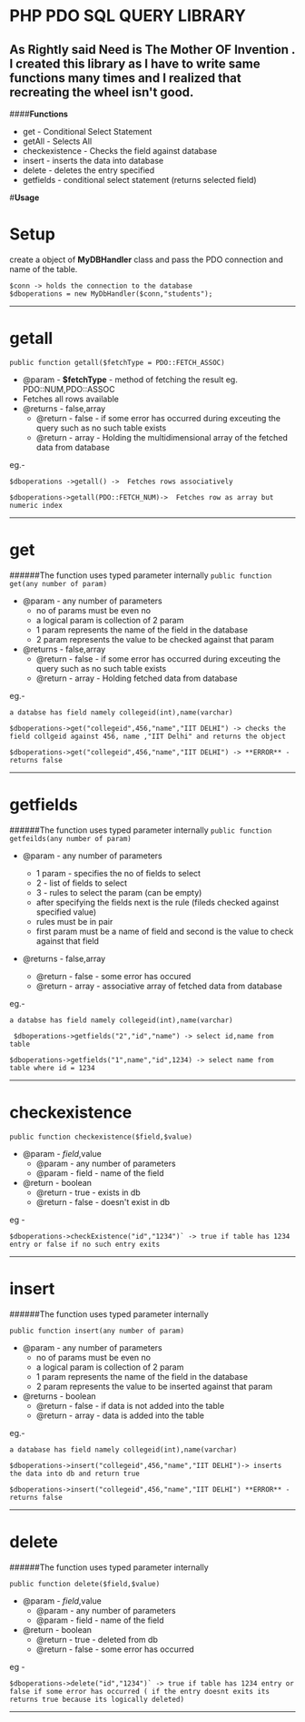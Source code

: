 PHP PDO SQL QUERY LIBRARY
========================

As Rightly said **Need is The Mother OF Invention** . I created this library as I have to write same functions many times and I realized that  recreating the wheel isn't good. 
----------



####**Functions**

* get - Conditional Select Statement
* getAll - Selects All
* checkexistence - Checks the field against database
* insert - inserts the data into database
* delete - deletes the entry specified
* getfields - conditional select statement (returns selected field)


#**Usage**

Setup
====
create a object of **MyDBHandler** class and pass the PDO connection and name of the table.


	$conn -> holds the connection to the database 
	$dboperations = new MyDbHandler($conn,"students");
---------
**getall**
=========
``public function getall($fetchType = PDO::FETCH_ASSOC)``

* @param - **$fetchType** - method of fetching the result eg. PDO::NUM,PDO::ASSOC
* Fetches all rows available
* @returns - false,array
     * @return - false - if some error has occurred during exceuting the query such as no such table exists
     * @return - array - Holding the multidimensional array of the fetched data from database

eg.-
 
    $dboperations ->getall() ->  Fetches rows associatively
	
    $dboperations->getall(PDO::FETCH_NUM)->  Fetches row as array but numeric index

------------
**get**
======
######The function uses typed parameter internally
``public function get(any number of param)``


* @param - any number of parameters 
	* no of params must be even no
	* a logical param is collection of 2 param 
	* 1 param represents the name of the field in the database
	* 2 param represents the value to be checked against that param
* @returns - false,array
     * @return - false - if some error has occurred during exceuting the query 		such as no such table exists
     * @return - array - Holding fetched data from database

eg.- 
		
    a databse has field namely collegeid(int),name(varchar)

	$dboperations->get("collegeid",456,"name","IIT DELHI") -> checks the field collgeid against 456, name ,"IIT Delhi" and returns the object
	
    $dboperations->get("collegeid",456,"name","IIT DELHI") -> **ERROR** - returns false 

--------------

**getfields**
======
######The function uses typed parameter internally
``public function getfeilds(any number of param)``


* @param - any number of parameters 
	 * 1 param - specifies the no of fields to select
     * 2 - list of fields to select
     * 3 - rules to select the param (can be empty)
     *  after specifying the fields next is the rule (fileds checked against specified value) 
     *  rules must be in pair
     *  first param must be a name of field and second is the value to check against that field

* @returns - false,array
     * @return - false - some error has occured
     * @return - array - associative array of fetched data from database

eg.- 
		
    a databse has field namely collegeid(int),name(varchar)

	 $dboperations->getfields("2","id","name") -> select id,name from table 
	
    $dboperations->getfields("1",name","id",1234) -> select name from table where id = 1234
---------------

**checkexistence**
======
``public function checkexistence($field,$value)``
* @param - $field,$value 
	 * @param - any number of parameters 
     * @param - field - name of the field
* @return - boolean
     * @return - true - exists in db
     * @return - false - doesn't exist in db


eg - 
	
    $dboperations->checkExistence("id","1234")` -> true if table has 1234 entry or false if no such entry exits

--------------

**insert**
======

######The function uses typed parameter internally

``public function insert(any number of param)``

* @param - any number of parameters 
	* no of params must be even no
	* a logical param is collection of 2 param 
	* 1 param represents the name of the field in the database
	* 2 param represents the value to be inserted against that param
* @returns - boolean
     * @return - false - if data is not added into the table
     * @return - array - data is added into the table

eg.- 
	
    a database has field namely collegeid(int),name(varchar)

	$dboperations->insert("collegeid",456,"name","IIT DELHI")-> inserts the data into db and return true
	
    $dboperations->insert("collegeid",456,"name","IIT DELHI") **ERROR** - returns false 
    
-------
**delete**
======
######The function uses typed parameter internally

``public function delete($field,$value)``
* @param - $field,$value 
	 * @param - any number of parameters 
     * @param - field - name of the field
* @return - boolean
     * @return - true - deleted from db
     * @return - false - some error has occurred


eg - 
	
    $dboperations->delete("id","1234")` -> true if table has 1234 entry or false if some error has occurred ( if the entry doesnt exits its returns true because its logically deleted)

--------------